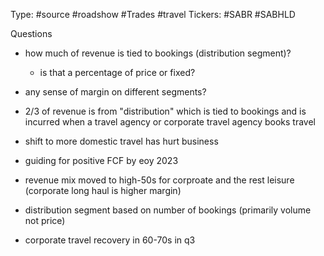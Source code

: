 Type: #source #roadshow #Trades #travel
Tickers: #SABR #SABHLD

Questions
- how much of revenue is tied to bookings (distribution segment)?
	- is that a percentage of price or fixed?
- any sense of margin on different segments?

- 2/3 of revenue is from "distribution" which is tied to bookings and is incurred when a travel agency or corporate travel agency books travel
- shift to more domestic travel has hurt business
- guiding for positive FCF by eoy 2023
- revenue mix moved to high-50s for corproate and the rest leisure (corporate long haul is higher margin)
- distribution segment based on number of bookings (primarily volume not price)
- corporate travel recovery in 60-70s in q3 
